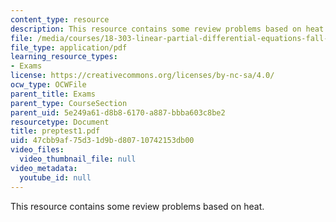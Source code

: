 ```yaml
---
content_type: resource
description: This resource contains some review problems based on heat.
file: /media/courses/18-303-linear-partial-differential-equations-fall-2006/47cbb9af75d31d9bd80710742153db00_preptest1.pdf
file_type: application/pdf
learning_resource_types:
- Exams
license: https://creativecommons.org/licenses/by-nc-sa/4.0/
ocw_type: OCWFile
parent_title: Exams
parent_type: CourseSection
parent_uid: 5e249a61-d8b8-6170-a887-bbba603c8be2
resourcetype: Document
title: preptest1.pdf
uid: 47cbb9af-75d3-1d9b-d807-10742153db00
video_files:
  video_thumbnail_file: null
video_metadata:
  youtube_id: null
---
```

This resource contains some review problems based on heat.